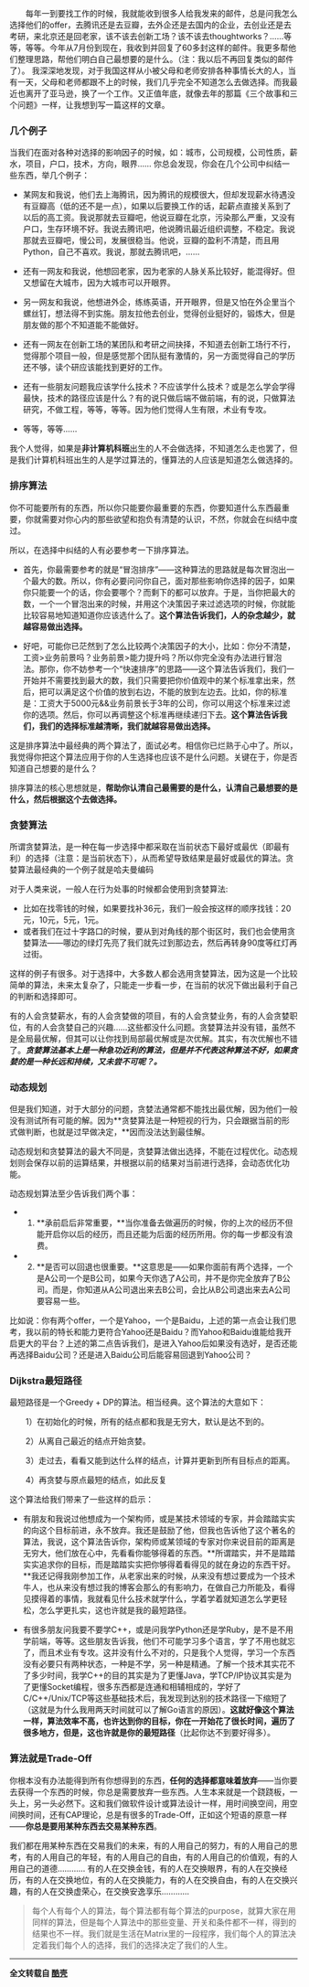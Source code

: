  &emsp;&emsp;每年一到要找工作的时候，我就能收到很多人给我发来的邮件，总是问我怎么选择他们的offer，去腾讯还是去豆瓣，去外企还是去国内的企业，去创业还是去考研，来北京还是回老家，该不该去创新工场？该不该去thoughtworks？……等等，等等。今年从7月份到现在，我收到并回复了60多封这样的邮件。我更多帮他们整理思路，帮他们明白自己最想要的是什么。（注：我以后不再回复类似的邮件了）。 我深深地发现，对于我国这样从小被父母和老师安排各种事情长大的人，当有一天，父母和老师都跟不上的时候，我们几乎完全不知道怎么去做选择。而我最近也离开了亚马逊，换了一个工作。又正值年底，就像去年的那篇《三个故事和三个问题》一样，让我想到写一篇这样的文章。

### 几个例子

  当我们在面对各种对选择的影响因子的时候，如：城市，公司规模，公司性质，薪水，项目，户口，技术，方向，眼界…… 你总会发现，你会在几个公司中纠结一些东西，举几个例子：

+ 某网友和我说，他们去上海腾讯，因为腾讯的规模很大，但却发现薪水待遇没有豆瓣高（低的还不是一点），如果以后要换工作的话，起薪点直接关系到了以后的高工资。我说那就去豆瓣吧，他说豆瓣在北京，污染那么严重，又没有户口，生存环境不好。我说去腾讯吧，他说腾讯最近组织调整，不稳定。我说那就去豆瓣吧，慢公司，发展很稳当。他说，豆瓣的盈利不清楚，而且用Python，自己不喜欢。我说，那就去腾讯吧，……

+ 还有一网友和我说，他想回老家，因为老家的人脉关系比较好，能混得好。但又想留在大城市，因为大城市可以开眼界。

+ 另一网友和我说，他想进外企，练练英语，开开眼界，但是又怕在外企里当个螺丝钉，想法得不到实施。朋友拉他去创业，觉得创业挺好的，锻炼大，但是朋友做的那个不知道能不能做好。

+ 还有一网友在创新工场的某团队和考研之间抉择，不知道去创新工场行不行，觉得那个项目一般，但是感觉那个团队挺有激情的，另一方面觉得自己的学历还不够，读个研应该能找到更好的工作。

+ 还有一些朋友问题我应该学什么技术？不应该学什么技术？或是怎么学会学得最快，技术的路径应该是什么？有的说只做后端不做前端，有的说，只做算法研究，不做工程，等等，等等。因为他们觉得人生有限，术业有专攻。

+ 等等，等等……  

我个人觉得，如果是**非计算机科班**出生的人不会做选择，不知道怎么走也罢了，但是我们计算机科班出生的人是学过算法的，懂算法的人应该是知道怎么做选择的。

### 排序算法

你不可能要所有的东西，所以你只能要你最重要的东西，你要知道什么东西最重要，你就需要对你心内的那些欲望和抱负有清楚的认识，不然，你就会在纠结中度过。

所以，在选择中纠结的人有必要参考一下排序算法。

+ 首先，你最需要参考的就是“冒泡排序”——这种算法的思路就是每次冒泡出一个最大的数。所以，你有必要问问你自己，面对那些影响你选择的因子，如果你只能要一个的话，你会要哪个？而剩下的都可以放弃。于是，当你把最大的数，一个一个冒泡出来的时候，并用这个决策因子来过滤选项的时候，你就能比较容易地知道知道你应该选什么了。**这个算法告诉我们，人的杂念越少，就越容易做出选择。**

+ 好吧，可能你已茫然到了怎么比较两个决策因子的大小，比如：你分不清楚，工资>业务前景吗？业务前景>能力提升吗？所以你完全没有办法进行冒泡法。那你，你不妨参考一个“快速排序”的思路——这个算法告诉我们，我们一开始并不需要找到最大的数，我们只需要把你价值观中的某个标准拿出来，然后，把可以满足这个价值的放到右边，不能的放到左边去。比如，你的标准是：工资大于5000元&&业务前景长于3年的公司，你可以用这个标准来过滤你的选项。然后，你可以再调整这个标准再继续递归下去。**这个算法告诉我们，我们的选择标准越清晰，我们就越容易做出选择。**

这是排序算法中最经典的两个算法了，面试必考。相信你已烂熟于心中了。所以，我觉得你把这个算法应用于你的人生选择也应该不是什么问题。关键在于，你是否知道自己想要的是什么？

排序算法的核心思想就是，**帮助你认清自己最需要的是什么，认清自己最想要的是什么，然后根据这个去做选择。**

### 贪婪算法

所谓贪婪算法，是一种在每一步选择中都采取在当前状态下最好或最优（即最有利）的选择（注意：是当前状态下），从而希望导致结果是最好或最优的算法。贪婪算法最经典的一个例子就是哈夫曼编码

对于人类来说，一般人在行为处事的时候都会使用到贪婪算法:

+ 比如在找零钱的时候，如果要找补36元，我们一般会按这样的顺序找钱：20元，10元，5元，1元。
+ 或者我们在过十字路口的时候，要从到对角线的那个街区时，我们也会使用贪婪算法——哪边的绿灯先亮了我们就先过到那边去，然后再转身90度等红灯再过街。

这样的例子有很多。对于选择中，大多数人都会选用贪婪算法，因为这是一个比较简单的算法，未来太复杂了，只能走一步看一步，在当前的状况下做出最利于自己的判断和选择即可。

有的人会贪婪薪水，有的人会贪婪做的项目，有的人会贪婪业务，有的人会贪婪职位，有的人会贪婪自己的兴趣……这些都没什么问题。贪婪算法并没有错，虽然不是全局最优解，但其可以让你找到局部最优解或是次优解。其实，有次优解也不错了。***贪婪算法基本上是一种急功近利的算法，但是并不代表这种算法不好，如果贪婪的是一种长远和持续，又未尝不可呢？。***

### 动态规划

但是我们知道，对于大部分的问题，贪婪法通常都不能找出最优解，因为他们一般没有测试所有可能的解。因为**贪婪算法是一种短视的行为，只会跟据当前的形式做判断，也就是过早做决定，**因而没法达到最佳解。

动态规划和贪婪算法的最大不同是，贪婪算法做出选择，不能在过程优化。动态规划则会保存以前的运算结果，并根据以前的结果对当前进行选择，会动态优化功能。

动态规划算法至少告诉我们两个事：

+ 1) **承前启后非常重要，**当你准备去做遍历的时候，你的上次的经历不但能开启你以后的经历，而且还能为后面的经历所用。你的每一步都没有浪费。

+ 2) **是否可以回退也很重要。**这意思是——如果你面前有两个选择，一个是A公司一个是B公司，如果今天你选了A公司，并不是你完全放弃了B公司。而是，你知道从A公司退出来去B公司，会比从B公司退出来去A公司要容易一些。

比如说：你有两个offer，一个是Yahoo，一个是Baidu，上述的第一点会让我们思考，我以前的特长和能力更符合Yahoo还是Baidu？而Yahoo和Baidu谁能给我开启更大的平台？上述的第二点告诉我们，是进入Yahoo后如果没有选好，是否还能再选择Baidu公司？还是进入Baidu公司后能容易回退到Yahoo公司？

### Dijkstra最短路径

最短路径是一个Greedy + DP的算法。相当经典。这个算法的大意如下：

&emsp;&emsp;1）在初始化的时候，所有的结点都和我是无穷大，默认是达不到的。

&emsp;&emsp;2）从离自己最近的结点开始贪婪。

&emsp;&emsp;3）走过去，看看又能到达什么样的结点，计算并更新到所有目标点的距离。

&emsp;&emsp;4）再贪婪与原点最短的结点，如此反复

这个算法给我们带来了一些这样的启示：

+ 有朋友和我说过他想成为一个架构师，或是某技术领域的专家，并会踏踏实实的向这个目标前进，永不放弃。我还是鼓励了他，但我也告诉他了这个著名的算法，我说，这个算法告诉你，架构师或某领域的专家对你来说目前的距离是无穷大，他们放在心中，先看看你能够得着的东西。**所谓踏实，并不是踏踏实实追求你的目标，而是踏踏实实把你够得着看得见的就在身边的东西干好。**我还记得我刚参加工作，从老家出来的时候，从来没有想过要成为一个技术牛人，也从来没有想过我的博客会那么的有影响力，在做自己力所能及，看得见摸得着的事情，我就看见什么技术就学什么，学着学着就知道怎么学更轻松，怎么学更扎实，这也许就是我的最短路径。

+ 有很多朋友问我要不要学C++，或是问我学Python还是学Ruby，是不是不用学前端，等等。这些朋友告诉我，他们不可能学习多个语言，学了不用也就忘了，而且术业有专攻。这并没有什么不对的，只是我个人觉得，学习一个东西没有必要只有两种状态，一种是不学，另一种是精通。了解一个技术其实花不了多少时间，我学C++的目的其实是为了更懂Java，学TCP/IP协议其实是为了更懂Socket编程，很多东西都是连通和相辅相成的，学好了C/C++/Unix/TCP等这些基础技术后，我发现到达别的技术路径一下缩短了（这就是为什么我用两天时间就可以了解Go语言的原因）。**这就好像这个算法一样，算法效率不高，也许达到你的目标，你在一开始花了很长时间，遍历了很多地方，但是，这也许就是你的最短路径**（比起你达不到要好得多）。

### 算法就是Trade-Off

你根本没有办法能得到所有你想得到的东西，**任何的选择都意味着放弃**——当你要去获得一个东西的时候，你总是需要放弃一些东西。人生本来就是一个跷跷板，一头上，另一头必然下。这和我们做软件设计或算法设计一样，用时间换空间，用空间换时间，还有CAP理论，总是有很多的Trade-Off，正如这个短语的原意一样——**你总是要用某种东西去交易某种东西**。

我们都在用某种东西在交易我们的未来，有的人用自己的努力，有的人用自己的思考，有的人用自己的年轻，有的人用自己的自由，有的人用自己的价值观，有的人用自己的道德………… 有的人在交换金钱，有的人在交换眼界，有的人在交换经历，有的人在交换地位，有的人在交换能力，有的人在交换自由，有的人在交换兴趣，有的人在交换虚荣心，在交换安逸享乐…………

> 每个人有每个人的算法，每个算法都有每个算法的purpose，就算大家在用同样的算法，但是每个人算法中的那些变量、开关和条件都不一样，得到的结果也不一样。我们就是生活在Matrix里的一段程序，我们每个人的算法决定着我们每个人的选择，我们的选择决定了我们的人生。

---

**全文转载自 [酷壳](https://coolshell.cn/)**
